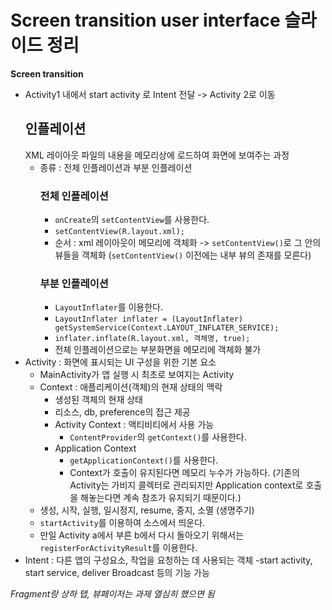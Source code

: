# Screen transition user interface 슬라이드 정리
**Screen transition**
- Activity1 내에서 start activity 로 Intent 전달 -> Activity 2로 이동
    ## 인플레이션
    XML 레이아웃 파일의 내용을 메모리상에 로드하여 화면에 보여주는 과정
    - 종류 : 전체 인플레이션과 부분 인플레이션
        ### 전체 인플레이션
        - `onCreate`의 `setContentView`를 사용한다. 
        - `setContentView(R.layout.xml);`
        - 순서 : xml 레이아웃이 메모리에 객체화 -> `setContentView()`로 그 안의 뷰들을 객체화 (`setContentView()` 이전에는 내부 뷰의 존재를 모른다)
        ### 부분 인플레이션
        - `LayoutInflater`를 이용한다.
        - `LayoutInflater inflater = (LayoutInflater) getSystemService(Context.LAYOUT_INFLATER_SERVICE);`
        - `inflater.inflate(R.layout.xml, 객체명, true);`
        - 전체 인플레이션으로는 부분화면을 메모리에 객체화 불가
- Activity : 화면에 표시되는 UI 구성을 위한 기본 요소
    - MainActivity가 앱 실행 시 최초로 보여지는 Activity
    - Context : 애플리케이션(객체)의 현재 상태의 맥락
        - 생성된 객체의 현재 상태
        - 리소스, db, preference의 접근 제공 
        - Activity Context : 액티비티에서 사용 가능
            - `ContentProvider`의 `getContext()`를 사용한다. 
        - Application Context
           - `getApplicationContext()`를 사용한다. 
          - Context가 호출이 유지된다면 메모리 누수가 가능하다. (기존의 Activity는 가비지 콜렉터로 관리되지만 Application context로 호출을 해놓는다면 계속 참조가 유지되기 때문이다.)
    - 생성, 시작, 실행, 일시정지, resume, 중지, 소멸 (생명주기)
    - `startActivity`를 이용하여 소스에서 띄운다. 
    - 만일 Activity a에서 부른 b에서 다시 돌아오기 위해서는 `registerForActivityResult`를 이용한다. 
- Intent : 다른 앱의 구성요소, 작업을 요청하는 데 사용되는 객체
    -start activity, start service, deliver Broadcast 등의 기능 가능
    
*Fragment랑 상하 탭, 뷰페이저는 과제 열심히 했으면 됨*
